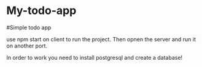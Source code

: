 # My-todo-app

#Simple todo app

use npm start on client to run the project. Then opnen the server and run it on another port.

In order to work you need to install postgresql and create a database!
